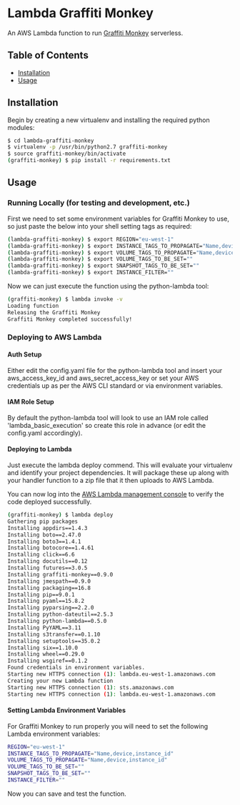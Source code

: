 # Lambda Graffiti Monkey

An AWS Lambda function to run [Graffiti Monkey](https://github.com/Answers4AWS/graffiti-monkey) serverless.

## Table of Contents

- [Installation](#installation)
- [Usage](#usage)

## Installation

Begin by creating a new virtualenv and installing the required python modules:

```sh
$ cd lambda-graffiti-monkey
$ virtualenv -p /usr/bin/python2.7 graffiti-monkey
$ source graffiti-monkey/bin/activate
(graffiti-monkey) $ pip install -r requirements.txt
```

## Usage

### Running Locally (for testing and development, etc.)

First we need to set some environment variables for Graffiti Monkey to use, so just paste the below into your shell setting tags as required:

```sh
(lambda-graffiti-monkey) $ export REGION="eu-west-1"
(lambda-graffiti-monkey) $ export INSTANCE_TAGS_TO_PROPAGATE="Name,device,instance_id"
(lambda-graffiti-monkey) $ export VOLUME_TAGS_TO_PROPAGATE="Name,device,instance_id"
(lambda-graffiti-monkey) $ export VOLUME_TAGS_TO_BE_SET=""
(lambda-graffiti-monkey) $ export SNAPSHOT_TAGS_TO_BE_SET=""
(lambda-graffiti-monkey) $ export INSTANCE_FILTER=""
```

Now we can just execute the function using the python-lambda tool:

```sh
(graffiti-monkey) $ lambda invoke -v
Loading function
Releasing the Graffiti Monkey
Graffiti Monkey completed successfully!
```

### Deploying to AWS Lambda

#### Auth Setup

Either edit the config.yaml file for the python-lambda tool and insert your aws_access_key_id and aws_secret_access_key or set your AWS credentials up as per the AWS CLI standard or via environment variables.

#### IAM Role Setup

By default the python-lambda tool will look to use an IAM role called 'lambda_basic_execution' so create this role in advance (or edit the config.yaml accordingly).

#### Deploying to Lambda

Just execute the lambda deploy commend. This will evaluate your virtualenv and identify your project dependencies. It will package these up along with your handler function to a zip file that it then uploads to AWS Lambda.

You can now log into the [AWS Lambda management console](https://console.aws.amazon.com/lambda/) to verify the code deployed successfully.

```sh
(graffiti-monkey) $ lambda deploy
Gathering pip packages
Installing appdirs==1.4.3
Installing boto==2.47.0
Installing boto3==1.4.1
Installing botocore==1.4.61
Installing click==6.6
Installing docutils==0.12
Installing futures==3.0.5
Installing graffiti-monkey==0.9.0
Installing jmespath==0.9.0
Installing packaging==16.8
Installing pip==9.0.1
Installing pyaml==15.8.2
Installing pyparsing==2.2.0
Installing python-dateutil==2.5.3
Installing python-lambda==0.5.0
Installing PyYAML==3.11
Installing s3transfer==0.1.10
Installing setuptools==35.0.2
Installing six==1.10.0
Installing wheel==0.29.0
Installing wsgiref==0.1.2
Found credentials in environment variables.
Starting new HTTPS connection (1): lambda.eu-west-1.amazonaws.com
Creating your new Lambda function
Starting new HTTPS connection (1): sts.amazonaws.com
Starting new HTTPS connection (1): lambda.eu-west-1.amazonaws.com
```

#### Setting Lambda Environment Variables

For Graffiti Monkey to run properly you will need to set the following Lambda environment variables:

```sh
REGION="eu-west-1"
INSTANCE_TAGS_TO_PROPAGATE="Name,device,instance_id"
VOLUME_TAGS_TO_PROPAGATE="Name,device,instance_id"
VOLUME_TAGS_TO_BE_SET=""
SNAPSHOT_TAGS_TO_BE_SET=""
INSTANCE_FILTER=""
```

Now you can save and test the function.